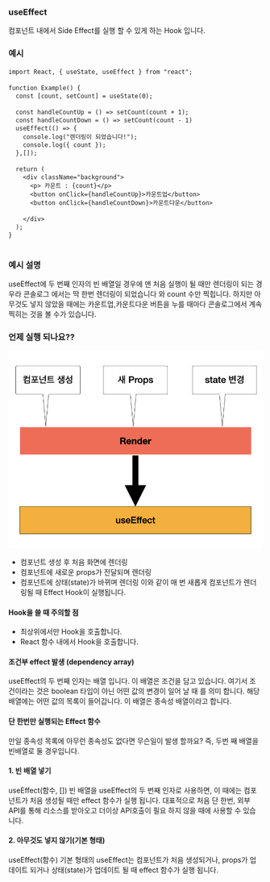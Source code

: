 ### useEffect
컴포넌트 내에서 Side Effect를 실행 할 수 있게 하는 Hook 입니다.

### 예시
```
import React, { useState, useEffect } from "react";

function Example() {
  const [count, setCount] = useState(0);

  const handleCountUp = () => setCount(count + 1);
  const handleCountDown = () => setCount(count - 1)
  useEffect(() => {
    console.log("렌더링이 되었습니다!");
    console.log({ count });
  },[]);

  return (
    <div className="background">
      <p> 카운트 : {count}</p>
      <button onClick={handleCountUp}>카운트업</button>
      <button onClick={handleCountDown}>카운트다운</button>
      
    </div>
  );
}


```
### 예시 설명
useEffect에 두 번째 인자의 빈 배열일 경우에 맨 처음 실행이 될 때만 렌더링이 되는 경우라
콘솔로그 에서는 딱 한번 렌더링이 되었습니다 와 count 수만 찍힙니다.
하지만 아무것도 넣지 않았을 때에는 카운트업,카운트다운 버튼을 누를 때마다 콘솔로그에서 계속 찍히는 것을 볼 수가 있습니다.


### 언제 실행 되나요??
![useEffect](./img/useEffect.png)
- 컴포넌트 생성 후 처음 화면에 렌더링
- 컴포넌트에 새로운 props가 전달되며 렌더링
- 컴포넌트에 상태(state)가 바뀌며 렌더링
이와 같이 매 번 새롭게 컴포넌트가 렌더링될 때 Effect Hook이 실행됩니다.

#### Hook을 쓸 때 주의할 점
- 최상위에서만 Hook을 호출합니다.
- React 함수 내에서 Hook을 호출합니다.

#### 조건부 effect 발생 (dependency array)

useEffect의 두 번째 인자는 배열 입니다.
이 배열은 조건을 담고 있습니다. 여기서 조건이라는 것은 boolean 타입이 아닌 어떤 값의 변경이 일어 날 때 를 의미 합니다. 해당 배열에는 어떤 값의 목록이 들어갑니다.
이 배열은 종속성 배열이라고 합니다.

#### 단 한번만 실행되는 Effect 함수
만일 종속성 목록에 아무런 종속성도 없다면 무슨일이 발생 할까요?
즉, 두번 째 배열을 빈배열로 둘 경우입니다.

#### 1. 빈 배열 넣기
useEffect(함수, [])
빈 배열을 useEffect의 두 번째 인자로 사용하면, 이 때에는 컴포넌트가 처음 생성될 때만 effect 함수가 실행 됩니다.
대표적으로 처음 단 한번, 외부 API를 통해 리소스를 받아오고
더이상 API호출이 필요 하지 않을 때에 사용할 수 있습니다.

#### 2. 아무것도 넣지 않기(기본 형태)
useEffect(함수)
기본 형태의 useEffect는 컴포넌트가 처음 생성되거나, props가 업데이트 되거나 상태(state)가 업데이트 될 때 effect 함수가 실행 됩니다. 

